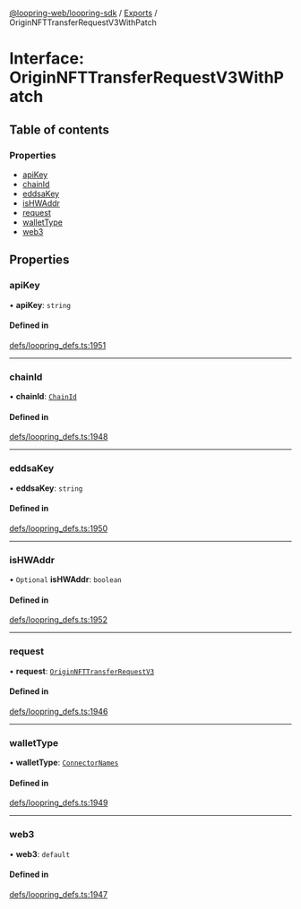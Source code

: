[@loopring-web/loopring-sdk](../README.md) / [Exports](../modules.md) / OriginNFTTransferRequestV3WithPatch

# Interface: OriginNFTTransferRequestV3WithPatch

## Table of contents

### Properties

- [apiKey](OriginNFTTransferRequestV3WithPatch.md#apikey)
- [chainId](OriginNFTTransferRequestV3WithPatch.md#chainid)
- [eddsaKey](OriginNFTTransferRequestV3WithPatch.md#eddsakey)
- [isHWAddr](OriginNFTTransferRequestV3WithPatch.md#ishwaddr)
- [request](OriginNFTTransferRequestV3WithPatch.md#request)
- [walletType](OriginNFTTransferRequestV3WithPatch.md#wallettype)
- [web3](OriginNFTTransferRequestV3WithPatch.md#web3)

## Properties

### apiKey

• **apiKey**: `string`

#### Defined in

[defs/loopring_defs.ts:1951](https://github.com/Loopring/loopring_sdk/blob/538bd47/src/defs/loopring_defs.ts#L1951)

___

### chainId

• **chainId**: [`ChainId`](../enums/ChainId.md)

#### Defined in

[defs/loopring_defs.ts:1948](https://github.com/Loopring/loopring_sdk/blob/538bd47/src/defs/loopring_defs.ts#L1948)

___

### eddsaKey

• **eddsaKey**: `string`

#### Defined in

[defs/loopring_defs.ts:1950](https://github.com/Loopring/loopring_sdk/blob/538bd47/src/defs/loopring_defs.ts#L1950)

___

### isHWAddr

• `Optional` **isHWAddr**: `boolean`

#### Defined in

[defs/loopring_defs.ts:1952](https://github.com/Loopring/loopring_sdk/blob/538bd47/src/defs/loopring_defs.ts#L1952)

___

### request

• **request**: [`OriginNFTTransferRequestV3`](OriginNFTTransferRequestV3.md)

#### Defined in

[defs/loopring_defs.ts:1946](https://github.com/Loopring/loopring_sdk/blob/538bd47/src/defs/loopring_defs.ts#L1946)

___

### walletType

• **walletType**: [`ConnectorNames`](../enums/ConnectorNames.md)

#### Defined in

[defs/loopring_defs.ts:1949](https://github.com/Loopring/loopring_sdk/blob/538bd47/src/defs/loopring_defs.ts#L1949)

___

### web3

• **web3**: `default`

#### Defined in

[defs/loopring_defs.ts:1947](https://github.com/Loopring/loopring_sdk/blob/538bd47/src/defs/loopring_defs.ts#L1947)
